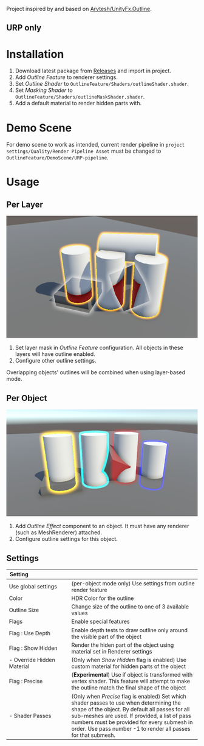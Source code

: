 Project inspired by and based on [Arvtesh/UnityFx.Outline](https://github.com/Arvtesh/UnityFx.Outline).
  
## URP only

# Installation
1. Download latest package from [Releases](https://github.com/vicot/unity-outline-feature/releases/latest) and import in project.
2. Add _Outline Feature_ to renderer settings.
3. Set _Outline Shader_ to `OutlineFeature/Shaders/outlineShader.shader`.
4. Set _Masking Shader_ to `OutlineFeature/Shaders/outlineMaskShader.shader`.
5. Add a default material to render hidden parts with.

# Demo Scene
For demo scene to work as intended, current render pipeline in `project settings/Quality/Render Pipeline Asset` must be changed to `OutlineFeature/DemoScene/URP-pipeline`.

# Usage
## Per Layer
![img_layer.png](docs/img_layer.png)

1. Set layer mask in _Outline Feature_ configuration. All objects in these layers will have outline enabled.
2. Configure other outline settings.

Overlapping objects' outlines will be combined when using layer-based mode. 

## Per Object
![img_object.png](docs/img_object.png)
1. Add _Outline Effect_ component to an object. It must have any renderer (such as MeshRenderer) attached.
2. Configure outline settings for this object.

## Settings
| Setting&nbsp;&nbsp;&nbsp;&nbsp;&nbsp;&nbsp;&nbsp;&nbsp;&nbsp;&nbsp;&nbsp;&nbsp;&nbsp;&nbsp;&nbsp;&nbsp;&nbsp;&nbsp;&nbsp;&nbsp;&nbsp;&nbsp;&nbsp;&nbsp;&nbsp;&nbsp; |                                                                                                                                                                                                                                                                                                              |
|---------------------------------------------------------------------------------------------------------------------------------------------------------------------|--------------------------------------------------------------------------------------------------------------------------------------------------------------------------------------------------------------------------------------------------------------------------------------------------------------|
| Use global settings                                                                                                                                                 | (per-object mode only) Use settings from outline render feature                                                                                                                                                                                                                                              |
| Color                                                                                                                                                               | HDR Color for the outline                                                                                                                                                                                                                                                                                    |
| Outline Size                                                                                                                                                        | Change size of the outline to one of 3 available values                                                                                                                                                                                                                                                      |
| Flags                                                                                                                                                               | Enable special features                                                                                                                                                                                                                                                                                      |
| Flag : Use Depth                                                                                                                                                    | Enable depth tests to draw outline only around the visible part of the object                                                                                                                                                                                                                                |
| Flag : Show Hidden                                                                                                                                                  | Render the hiden part of the object using material set in Renderer settings                                                                                                                                                                                                                                  |
| - Override Hidden Material                                                                                                                                          | (Only when _Show Hidden_ flag is enabled) Use custom material for hidden parts of the object                                                                                                                                                                                                                 |
| Flag : Precise                                                                                                                                                      | (**Experimental**) Use if object is transformed with vertex shader. This feature will attempt to make the outline match the final shape of the object                                                                                                                                                        |
| - Shader Passes                                                                                                                                                     | (Only when _Precise_ flag is enabled) Set which shader passes to use when determining the shape of the object. By default all passes for all sub-meshes are used. If provided, a list of pass numbers must be provided for every submesh in order. Use pass number -1 to render all passes for that submesh. |
